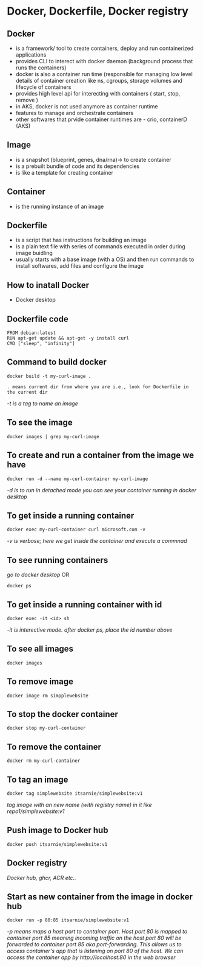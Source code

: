 # Docker, Dockerfile, Docker registry

## Docker 
   - is a framework/ tool to create containers, deploy and run containerized applications
   - provides CLI to interect with docker daemon (background process that runs the containers)
   - docker is also a container run time (responsible for managing low level details of container creation like ns, cgroups, storage volumes and lifecycle of containers
   - provides high level api for interecting with containers ( start, stop, remove )
   - in AKS, docker is not used anymore as container runtime
   - features to manage and orchestrate containers
   - other softwares that prvide container runtimes are - crio, containerD (AKS)

## Image
- is a snapshot (blueprint, genes, dna/rna)-> to create container
- is a prebuilt bundle of code and its dependencies
- is like a template for creating container

## Container
- is the running instance of an image

## Dockerfile
- is a script that has instructions for building an image
- is a plain text file with series of commands executed in order during image buidling
- usually starts with a base image (with a OS) and then run commands to install softwares, add files and configure the image

## How to inatall Docker
- Docker desktop

## Dockerfile code
```
FROM debian:latest 
RUN apt-get update && apt-get -y install curl
CMD ["sleep", "infinity"]
```
## Command to build docker
```
docker build -t my-curl-image .
```
``` 
. means current dir from where you are i.e., look for Dockerfile in the current dir
```
_-t is a tag to name an image_
## To see the image
```
docker images | grep my-curl-image
```
## To create and run a container from the image we have
```
docker run -d --name my-curl-container my-curl-image
```
_-d is to run in detached mode_
_you can see your container running in docker desktop_

## To get inside a running container
```
docker exec my-curl-container curl microsoft.com -v
```
_-v is verbose; here we get inside the container and execute a commnad_

## To see running containers
_go to docker desktop_
OR
```
docker ps
```
## To get inside a running container with id
```
docker exec -it <id> sh
```
_-it is interective mode. after docker ps, place the id number above_
## To see all images
```
docker images
```
## To remove image
```
docker image rm simpplewebsite
```
## To stop the docker container
```
docker stop my-curl-container
```
## To remove the container
```
docker rm my-curl-container
```
## To tag an image
```
docker tag simplewebsite itsarnie/simplewebsite:v1
```
_tag image with an new name (with registry name) in it like repo1/simplewebsite:v1_
## Push image to Docker hub
```
docker push itsarnie/simplewebsite:v1
```
## Docker registry
_Docker hub, ghcr, ACR etc.._

## Start as new container from the image in docker hub
```
docker run -p 80:85 itsarnie/simplewebsite:v1
```
_-p means maps a host port to container port. Host port 80 is mapped to container port 85 meaning incoming traffic on the host port 80 will be forwarded to container port 85 aka port-forwarding. This allows us to access container's app that is listening on port 80 of the host. We can access the container app by http://localhost:80 in the web browser_

